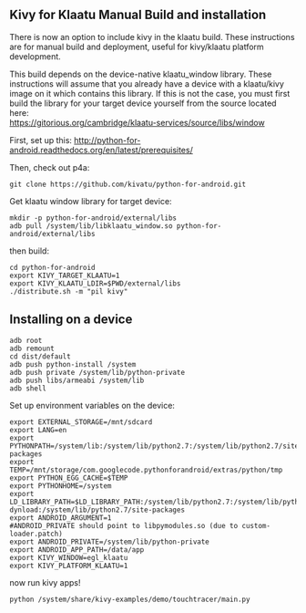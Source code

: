 Kivy for Klaatu Manual Build and installation
---------------------------------------------

There is now an option to include kivy in the klaatu build. These
instructions are for manual build and deployment, useful for kivy/klaatu
platform development.

This build depends on the device-native klaatu\_window library. These
instructions will assume that you already have a device with a
klaatu/kivy image on it which contains this library. If this is not the
case, you must first build the library for your target device yourself
from the source located here:\
https://gitorious.org/cambridge/klaatu-services/source/libs/window

First, set up this:
http://python-for-android.readthedocs.org/en/latest/prerequisites/

Then, check out p4a:

    git clone https://github.com/kivatu/python-for-android.git

Get klaatu window library for target device:

     
    mkdir -p python-for-android/external/libs
    adb pull /system/lib/libklaatu_window.so python-for-android/external/libs

then build:

    cd python-for-android
    export KIVY_TARGET_KLAATU=1
    export KIVY_KLAATU_LDIR=$PWD/external/libs
    ./distribute.sh -m "pil kivy"

Installing on a device
----------------------

    adb root
    adb remount
    cd dist/default
    adb push python-install /system
    adb push private /system/lib/python-private
    adb push libs/armeabi /system/lib
    adb shell

Set up environment variables on the device:

    export EXTERNAL_STORAGE=/mnt/sdcard
    export LANG=en
    export PYTHONPATH=/system/lib:/system/lib/python2.7:/system/lib/python2.7/site-packages
    export TEMP=/mnt/storage/com.googlecode.pythonforandroid/extras/python/tmp
    export PYTHON_EGG_CACHE=$TEMP
    export PYTHONHOME=/system
    export LD_LIBRARY_PATH=$LD_LIBRARY_PATH:/system/lib/python2.7:/system/lib/python2.7/lib-dynload:/system/lib/python2.7/site-packages
    export ANDROID_ARGUMENT=1
    #ANDROID_PRIVATE should point to libpymodules.so (due to custom-loader.patch)
    export ANDROID_PRIVATE=/system/lib/python-private
    export ANDROID_APP_PATH=/data/app
    export KIVY_WINDOW=egl_klaatu
    export KIVY_PLATFORM_KLAATU=1

now run kivy apps!

    python /system/share/kivy-examples/demo/touchtracer/main.py
